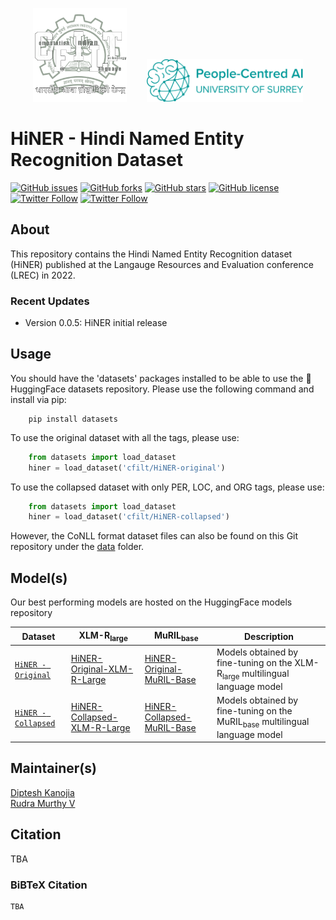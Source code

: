 <p align="center"><img src="cfilt-dark-vec.png" alt="Computation for Indian Language Technology Logo" width="150" height="150"/>&nbsp;&nbsp;&nbsp;&nbsp;&nbsp;&nbsp;&nbsp;&nbsp;<img src="aisurrey.svg" alt="Computation for Indian Language Technology Logo" width="250"/></p>

# HiNER - Hindi Named Entity Recognition Dataset

[![GitHub issues](https://img.shields.io/github/issues/cfiltnlp/HiNER?style=flat-square)](https://github.com/cfiltnlp/HiNER/issues)
[![GitHub forks](https://img.shields.io/github/forks/cfiltnlp/HiNER?style=flat-square)](https://github.com/cfiltnlp/HiNER/network)
[![GitHub stars](https://img.shields.io/github/stars/cfiltnlp/HiNER?style=flat-square)](https://github.com/cfiltnlp/HiNER/stargazers)
[![GitHub license](https://img.shields.io/github/license/cfiltnlp/HiNER?style=flat-square)](https://github.com/cfiltnlp/HiNER/blob/main/LICENSE)
[![Twitter Follow](https://img.shields.io/twitter/follow/cfiltnlp?color=1DA1F2&logo=twitter&style=flat-square)](https://twitter.com/cfiltnlp)
[![Twitter Follow](https://img.shields.io/twitter/follow/PeopleCentredAI?color=1DA1F2&logo=twitter&style=flat-square)](https://twitter.com/PeopleCentredAI)

## About

This repository contains the Hindi Named Entity Recognition dataset (HiNER) published at the Langauge Resources and Evaluation conference (LREC) in 2022. 

### Recent Updates
* Version 0.0.5: HiNER initial release

## Usage

You should have the 'datasets' packages installed to be able to use the :rocket: HuggingFace datasets repository. Please use the following command and install via pip:

```code
    pip install datasets
```

To use the original dataset with all the tags, please use:<br/>

```python
    from datasets import load_dataset
    hiner = load_dataset('cfilt/HiNER-original')
```

To use the collapsed dataset with only PER, LOC, and ORG tags, please use:<br/>

```python
    from datasets import load_dataset
    hiner = load_dataset('cfilt/HiNER-collapsed')
```
However, the CoNLL format dataset files can also be found on this Git repository under the [data](data/) folder.

## Model(s)

Our best performing models are hosted on the HuggingFace models repository

| Dataset | XLM-R<sub>large</sub> | MuRIL<sub>base</sub> | Description |
| --- | --- | --- | --- |
| [`HiNER - Original`](https://huggingface.co/datasets/cfilt/HiNER-original) | [HiNER-Original-XLM-R-Large](https://huggingface.co/cfilt/HiNER-original-xlm-roberta-large) | [HiNER-Original-MuRIL-Base](https://huggingface.co/cfilt/HiNER-original-muril-base-cased) | Models obtained by fine-tuning on the XLM-R<sub>large</sub> multilingual language model |
| [`HiNER - Collapsed`](https://huggingface.co/datasets/cfilt/HiNER-collapsed) | [HiNER-Collapsed-XLM-R-Large](https://huggingface.co/cfilt/HiNER-collapsed-xlm-roberta-base) | [HiNER-Collapsed-MuRIL-Base](https://huggingface.co/cfilt/HiNER-collapsed-muril-base-cased) | Models obtained by fine-tuning on the MuRIL<sub>base</sub> multilingual language model |


## Maintainer(s)

[Diptesh Kanojia](https://dipteshkanojia.github.io)<br/>
[Rudra Murthy V](https://murthyrudra.github.io/)<br/>

## Citation

TBA

### BiBTeX Citation
```latex
TBA
```
